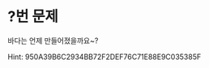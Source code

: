 # ?번 문제

바다는 언제 만들어졌을까요~?

Hint: 950A39B6C2934BB72F2DEF76C71E88E9C035385F

<!-- gO hER3: aHR0cHM6Ly93d3cuc2xpZGVzaGFyZS5uZXQvanVuZ3RhZWh1bi9iYWRhLTEtNTE2ODE5NTU=-->
